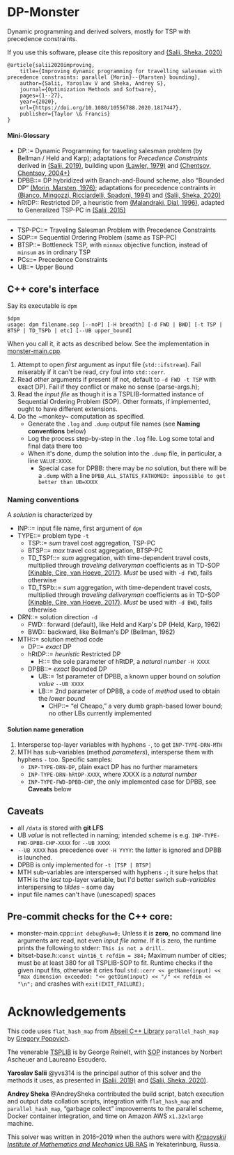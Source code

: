 # DP-Monster
Dynamic programming and derived solvers, mostly for TSP with precedence constraints. 

If you use this software, please cite this repository and [(Salii, Sheka, 2020)](https://doi.org/10.1080/10556788.2020.1817447)
```
@article{salii2020improving,
	title={Improving dynamic programming for travelling salesman with precedence constraints: parallel {Morin}--{Marsten} bounding},
	author={Salii, Yaroslav V and Sheka, Andrey S},
	journal={Optimization Methods and Software},
	pages={1--27},
	year={2020},
	url={https://doi.org/10.1080/10556788.2020.1817447},
	publisher={Taylor \& Francis}
}
```

#### Mini-Glossary
* DP::= Dynamic Programming for traveling salesman problem (by Bellman / Held and Karp); adaptations for _Precedence Constraints_ derived in [(Salii, 2019)](https://doi.org/10.1016/j.ejor.2018.06.003), building upon [(Lawler, 1979)](https://www.persistent-identifier.nl/urn:nbn:nl:ui:18-9663) and [(Chentsov, Chentsov, 2004+)](http://mi.mathnet.ru/eng/timm597)
* DPBB::= DP hybridized with Branch-and-Bound scheme, also “Bounded DP” [(Morin, Marsten, 1976)](https://doi.org/10.1287/opre.24.4.611); adaptations for precedence contraints in [(Bianco, Mingozzi, Ricciardelli, Spadoni, 1994)](https://doi.org/10.1080/03155986.1994.11732235) and [(Salii, Sheka, 2020)](https://doi.org/10.1080/10556788.2020.1817447)
* hRtDP:: Restricted DP, a heuristic from [(Malandraki, Dial, 1996)](https://doi.org/10.1016/0377-2217(94)00299-1), adapted to Generalized TSP-PC in [(Salii, 2015)](http://ceur-ws.org/Vol-1513/paper-10.pdf)
---
* TSP-PC::= Traveling Salesman Problem with Precedence Constraints
* SOP::= Sequential Ordering Problem (same as TSP-PC)
* BTSP::= Bottleneck TSP, with `minmax` objective function, instead of `minsum` as in ordinary TSP
* PCs::= Precedence Constraints
* UB::= Upper Bound





## C++ core's interface
Say its executable is `dpm`
```
$dpm
usage: dpm filename.sop [--noP] [-H breadth] [-d FWD | BWD] [-t TSP | BTSP | TD_TSPb | etc] [--UB upper_bound]
```
When you call it, it acts as described below. See the implementation in [monster-main.cpp](https://github.com/yvs314/dp-monster/blob/master/src/monster-main.cpp).
1. Attempt to open _first_ argument as input file (`std::ifstream`). Fail miserably if it can't be read, cry foul into `std::cerr`.
2. Read _other_ arguments if present (if not, default to `-d FWD -t TSP` with exact DP). Fail if they conflict or make no sense (parse-args.h); 
3. Read the _input file_ as though it is a TSPLIB-formatted instance of Sequential Ordering Problem (SOP). Other formats, if implemented, ought to have different extensions.
4. Do the ~monkey~ computation as specified. 
   * Generate the `.log` and `.dump` output file names (see **Naming conventions** below)
    * Log the process step-by-step in the `.log` file. Log some total and final data there too
    * When it's done, dump the solution into the `.dump` file, in particular, a line `VALUE:XXXX`. 
       * Special case for DPBB: there may be _no_ solution, but there will be a `.dump` with a line `DPBB_ALL_STATES_FATHOMED: impossible to get better than UB=XXXX`

### Naming conventions
A _solution_ is characterized by
* INP::= input file name, first argument of `dpm`
* TYPE::= problem type `-t`
   * TSP::= _sum_ travel cost aggregation, TSP-PC
   * BTSP::= _max_ travel cost aggregation, BTSP-PC
   * TD_TSPf::= _sum_ aggregation, with time-dependent travel costs, multiplied through _traveling deliveryman_ coefficients as in TD-SOP [(Kinable, Cire, van Hoeve, 2017)](https://doi.org/10.1016/j.ejor.2016.11.035). _Must_ be used with `-d FWD`, fails otherwise
   * TD_TSPb::= _sum_ aggregation, with time-dependent travel costs, multiplied through _traveling deliveryman_ coefficients as in TD-SOP [(Kinable, Cire, van Hoeve, 2017)](https://doi.org/10.1016/j.ejor.2016.11.035). _Must_ be used with `-d BWD`, fails otherwise
* DRN::= solution direction `-d`
   * FWD:: forward (default), like Held and Karp's DP (Held, Karp, 1962)
   * BWD:: backward, like Bellman's DP (Bellman, 1962)
* MTH::= solution method code
   * DP::= _exact_ DP 
   * hRtDP::= _heuristic_ Restricted DP
      * H::= the sole parameter of hRtDP, a _natural number_ `-H XXXX`
   * DPBB::= _exact_ Bounded DP
      * UB::= 1st parameter of DPBB, a known upper bound on _solution value_ `--UB XXXX`
      * LB::= 2nd parameter of DPBB, a code of _method_ used to obtain the _lower bound_ 
         * CHP::= “el Cheapo,” a very dumb graph-based lower bound; no other LBs currently implemented

#### Solution name generation
1. Intersperse top-layer variables with hyphens `-`, to get `INP-TYPE-DRN-MTH`
2. MTH has sub-variables (method _parameters_), intersperse them with hyphens `-` too. Specific samples:
   * `INP-TYPE-DRN-DP`, plain exact DP has no further marameters
   * `INP-TYPE-DRN-hRtDP-XXXX`, where XXXX is a _natural number_
   * `INP-TYPE-FWD-DPBB-CHP`, the only implemented case for DPBB, see **Caveats** below


## Caveats
* all `/data` is stored with **git LFS**
* UB _value_ is not reflected in naming; intended scheme is e.g. `INP-TYPE-FWD-DPBB-CHP-XXXX` for `--UB XXXX`
* `--UB XXXX` has precedence over `-H YYYY`: the latter is ignored and DPBB is launched. 
* DPBB is only implemented for `-t [TSP | BTSP]`
* MTH sub-variables are interspersed with hyphens `-`; it sure helps that MTH is the _last_ top-layer variable, but I'd better switch _sub-variables_ interspersing to _tildes_ `~` some day
* input file names can't have (unescaped) spaces

## Pre-commit checks for the C++ core:
* monster-main.cpp::`int debugRun=0;` Unless it is **zero**, no command line arguments are read, not even _input file name_. If it is zero, the runtime prints the following to stderr: `This is not a drill.`
* bitset-base.h::`const uint16_t refdim = 384;` Maximum number of cities; must be at least 380 for all TSPLIB-SOP to fit. Runtime checks if the given input fits, otherwise it cries foul `std::cerr << getName(input) << "max dimension exceeded: "<< getDim(input) << "/" << refdim << "\n";` and crashes with `exit(EXIT_FAILURE);`

# Acknowledgements
This code uses `flat_hash_map` from [Abseil C++ Library](https://abseil.io/about) `parallel_hash_map` by [Gregory Popovich](https://github.com/greg7mdp/parallel-hashmap). 

The venerable [TSPLIB](https://doi.org/10.1287/ijoc.3.4.376) is by George Reinelt, with [SOP](https://doi.org/10.1023/A:1008779125567) instances by Norbert Ascheuer and Laureano Escudero.

**Yaroslav Salii** @yvs314 is the principal author of this solver and the methods it uses, as presented in [(Salii, 2019)](https://doi.org/10.1016/j.ejor.2018.06.003) and [(Salii, Sheka, 2020)](https://doi.org/10.1080/10556788.2020.1817447). 

**Andrey Sheka** @AndreySheka contributed the build script, batch execution and output data collation scripts, integration with `flat_hash_map` and `parallel_hash_map`, “garbage collect” improvements to the parallel scheme, Docker container integration, and time on Amazon AWS `x1.32xlarge` machine.

This solver was written in 2016–2019 when the authors were with [_Krasovskii Institute of Mathematics and Mechanics_ UB RAS](https://www.imm.uran.ru/) in Yekaterinburg, Russia.